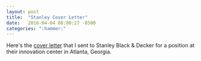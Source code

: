 ```yaml
---
layout: post
title:  "Stanley Cover Letter"
date:   2016-04-04 08:00:27 -0500
categories: ":hammer:"
---
```


<p>Here's the <a href="http://davemuench.com/stanley-cover-letter">cover letter</a> that I sent to Stanley Black & Decker for a position at their innovation center in Atlanta, Georgia.</p>
